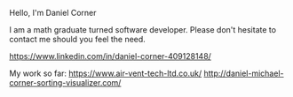 Hello, I'm Daniel Corner

I am a math graduate turned software developer. Please don't hesitate to contact me should you feel the need. 

https://www.linkedin.com/in/daniel-corner-409128148/



My work so far:
https://www.air-vent-tech-ltd.co.uk/
http://daniel-michael-corner-sorting-visualizer.com/

<!---
DMCorner/DMCorner is a ✨ special ✨ repository because its `README.md` (this file) appears on your GitHub profile.
You can click the Preview link to take a look at your changes.
--->
